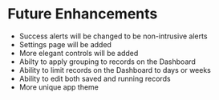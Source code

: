 # Future Enhancements
- Success alerts will be changed to be non-intrusive alerts
- Settings page will be added
- More elegant controls will be added
- Abilty to apply grouping to records on the Dashboard
- Ability to limit records on the Dashboard to days or weeks
- Ability to edit both saved and running records
- More unique app theme

